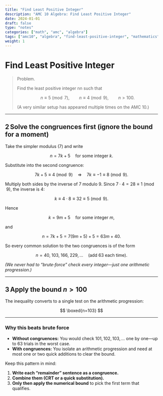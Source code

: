```yaml
---
title: "Find Least Positive Integer"
description: "AMC 10 Algebra: Find Least Positive Integer"
date: 2024-01-01
draft: false
type: "notes"
categories: ["math", "amc", "algebra"]
tags: ["amc10", "algebra", "find-least-positive-integer", "mathematics", "competition"]
weight: 1
---
```


# Find Least Positive Integer

> Problem.
> 
> 
> Find the least positive integer nn such that
> 
> $$
> n\equiv 5\pmod 7,\qquad n\equiv 4\pmod 9,\qquad n>100.
> $$
> 
> (A very similar setup has appeared multiple times on the AMC 10.)
> 

---

## 2 Solve the congruences first (ignore the bound for a moment)

Take the simpler modulus (7) and write

$$
n=7k+5\quad\text{for some integer }k.
$$

Substitute into the second congruence:

$$
7k+5\equiv 4\pmod 9\quad\Longrightarrow\quad 7k\equiv -1\equiv 8\pmod 9.
$$

Multiply both sides by the inverse of 7 modulo 9.  Since $7\cdot4=28\equiv1\pmod 9$, the inverse is 4:

$$
k\equiv 4\cdot8\equiv32\equiv 5\pmod 9.
$$

Hence

$$
k = 9m + 5\quad\text{for some integer }m,
$$

and

$$
n = 7k + 5 = 7(9m+5)+5 = 63m + 40.
$$

So every common solution to the two congruences is of the form

$$
n = 40,\;103,\;166,\;229,\ldots\quad\text{(add 63 each time)}.
$$

*(We never had to “brute‑force” check every integer—just one arithmetic progression.)*

---

## 3 Apply the bound $n>100$

The inequality converts to a single test on the arithmetic progression:

$$
\boxed{n=103}
$$

---

### Why this beats brute force

- **Without congruences:** You would check $101,102,103,\ldots$ one by one—up to 63 trials in the worst case.
- **With congruences:** You isolate an arithmetic progression and need at most one or two quick additions to clear the bound.

Keep this pattern in mind:

1. **Write each “remainder” sentence as a congruence.**
2. **Combine them (CRT or a quick substitution).**
3. **Only then apply the numerical bound** to pick the first term that qualifies.